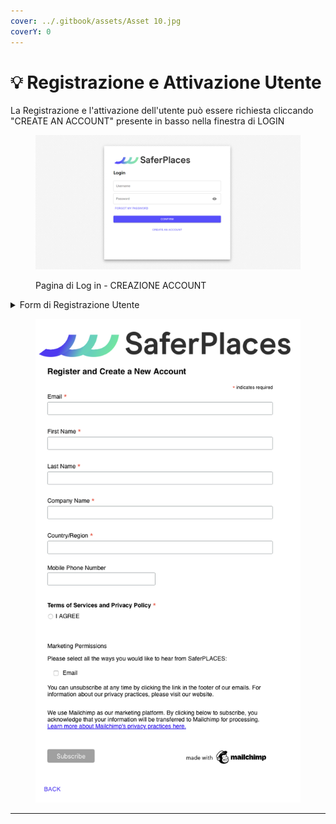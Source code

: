 ```yaml
---
cover: ../.gitbook/assets/Asset 10.jpg
coverY: 0
---
```


# 💡 Registrazione e Attivazione Utente

La Registrazione e l'attivazione dell'utente può essere richiesta cliccando "CREATE AN ACCOUNT" presente in basso nella finestra di LOGIN

<figure><img src="../.gitbook/assets/image (22).png" alt=""><figcaption><p>Pagina di Log in - CREAZIONE ACCOUNT</p></figcaption></figure>



<details>

<summary>Form di Registrazione Utente</summary>

Compilando il Form di Registrazione l'utente chiede l'attivazione della piattaforma SaferPlaces.\
Dopo l'approvazione della Registrazione l'utente riceverà le credenziali (UserName e Password) via email (Controllare SPAM Folder)

</details>

<figure><img src="../.gitbook/assets/Screenshot 2024-10-09 at 22.40.11.png" alt=""><figcaption></figcaption></figure>

***



